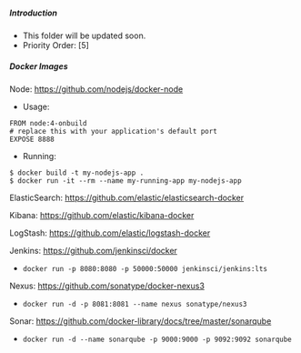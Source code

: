 ##### Introduction
- This folder will be updated soon. 
- Priority Order: [5]


##### Docker Images
Node: https://github.com/nodejs/docker-node
- Usage:
```
FROM node:4-onbuild
# replace this with your application's default port
EXPOSE 8888
```
- Running:
```shell
$ docker build -t my-nodejs-app .
$ docker run -it --rm --name my-running-app my-nodejs-app
```

ElasticSearch: https://github.com/elastic/elasticsearch-docker

Kibana: https://github.com/elastic/kibana-docker

LogStash: https://github.com/elastic/logstash-docker

Jenkins: https://github.com/jenkinsci/docker
* `docker run -p 8080:8080 -p 50000:50000 jenkinsci/jenkins:lts`

Nexus: https://github.com/sonatype/docker-nexus3
* `docker run -d -p 8081:8081 --name nexus sonatype/nexus3`

Sonar: https://github.com/docker-library/docs/tree/master/sonarqube
* `docker run -d --name sonarqube -p 9000:9000 -p 9092:9092 sonarqube`
